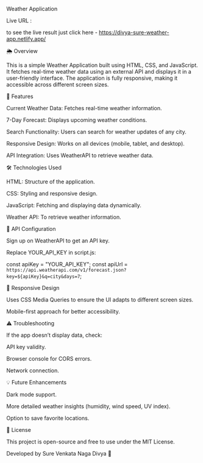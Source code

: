 Weather Application

Live URL :

to see the live result just click here - https://divya-sure-weather-app.netlify.app/

🌦 Overview

This is a simple Weather Application built using HTML, CSS, and JavaScript. It fetches real-time weather data using an external API and displays it in a user-friendly interface. The application is fully responsive, making it accessible across different screen sizes.

🚀 Features

Current Weather Data: Fetches real-time weather information.

7-Day Forecast: Displays upcoming weather conditions.

Search Functionality: Users can search for weather updates of any city.

Responsive Design: Works on all devices (mobile, tablet, and desktop).

API Integration: Uses WeatherAPI to retrieve weather data.

🛠️ Technologies Used

HTML: Structure of the application.

CSS: Styling and responsive design.

JavaScript: Fetching and displaying data dynamically.

Weather API: To retrieve weather information.

📌 API Configuration

Sign up on WeatherAPI to get an API key.

Replace YOUR_API_KEY in script.js:

const apiKey = "YOUR_API_KEY";
const apiUrl = `https://api.weatherapi.com/v1/forecast.json?key=${apiKey}&q=city&days=7`;

📱 Responsive Design

Uses CSS Media Queries to ensure the UI adapts to different screen sizes.

Mobile-first approach for better accessibility.

⚠️ Troubleshooting

If the app doesn’t display data, check:

API key validity.

Browser console for CORS errors.

Network connection.

💡 Future Enhancements

Dark mode support.

More detailed weather insights (humidity, wind speed, UV index).

Option to save favorite locations.

📜 License

This project is open-source and free to use under the MIT License.

Developed by Sure Venkata Naga Divya 🚀

